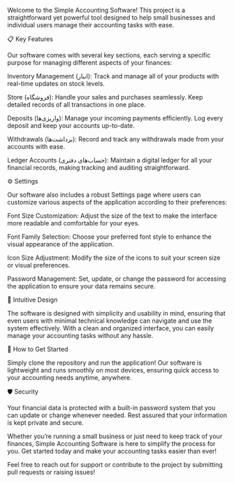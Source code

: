 Welcome to the Simple Accounting Software! This project is a straightforward yet powerful tool designed to help small businesses and individual users manage their accounting tasks with ease.

📋 Key Features

Our software comes with several key sections, each serving a specific purpose for managing different aspects of your finances:

Inventory Management (انبار): Track and manage all of your products with real-time updates on stock levels.

Store (فروشگاه): Handle your sales and purchases seamlessly. Keep detailed records of all transactions in one place.

Deposits (واریزی‌ها): Manage your incoming payments efficiently. Log every deposit and keep your accounts up-to-date.

Withdrawals (برداشت‌ها): Record and track any withdrawals made from your accounts with ease.

Ledger Accounts (حساب‌های دفتری): Maintain a digital ledger for all your financial records, making tracking and auditing straightforward.

⚙️ Settings

Our software also includes a robust Settings page where users can customize various aspects of the application according to their preferences:

Font Size Customization: Adjust the size of the text to make the interface more readable and comfortable for your eyes.

Font Family Selection: Choose your preferred font style to enhance the visual appearance of the application.

Icon Size Adjustment: Modify the size of the icons to suit your screen size or visual preferences.

Password Management: Set, update, or change the password for accessing the application to ensure your data remains secure.

🎨 Intuitive Design

The software is designed with simplicity and usability in mind, ensuring that even users with minimal technical knowledge can navigate and use the system effectively. With a clean and organized interface, you can easily manage your accounting tasks without any hassle.

🚀 How to Get Started

Simply clone the repository and run the application! Our software is lightweight and runs smoothly on most devices, ensuring quick access to your accounting needs anytime, anywhere.

🛡️ Security

Your financial data is protected with a built-in password system that you can update or change whenever needed. Rest assured that your information is kept private and secure.

Whether you’re running a small business or just need to keep track of your finances, Simple Accounting Software is here to simplify the process for you. Get started today and make your accounting tasks easier than ever!

Feel free to reach out for support or contribute to the project by submitting pull requests or raising issues!

